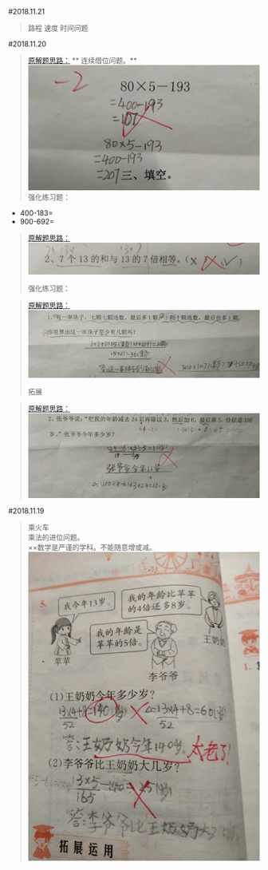 #2018.11.21

> 路程 速度 时间问题

#2018.11.20

> [原解题思路：](#20181120)
>** 连续借位问题。**
![](/assets/20181120.jpg)
> 强化练习题：
* 400-183=      
* 900-692=

> [原解题思路：](#20181120-1)
![](/assets/20181120_2.jpg)
>
>强化练习题：

> [原解题思路：](#20181120-2)
![](/assets/20181120_3.jpg)
> <p id="20181120"/>拓展

>[原解题思路：](#20181120-3)
![](/assets/20181120_4.jpg)

#2018.11.19
> 乘火车  
> 乘法的进位问题。  
> ××数学是严谨的学科。不能随意增或减。  
> ![](/assets/IMG_1.jpg)



